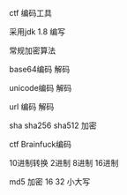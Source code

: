 ctf 编码工具

采用jdk 1.8 编写

常规加密算法

base64编码 解码

unicode编码 解码

url 编码 解码

sha sha256 sha512 加密

ctf Brainfuck编码

10进制转换 2进制 8进制 16进制

md5 加密 16 32 小大写

